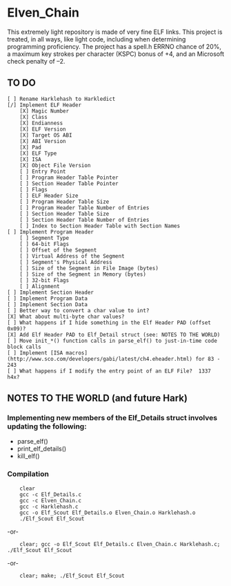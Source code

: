 # Elven_Chain
This extremely light repository is made of very fine ELF links. This project is treated, in all ways, like light code, including when determining programming proficiency. The project has a spell.h ERRNO chance of 20%, a maximum key strokes per character (KSPC) bonus of +4, and an Microsoft check penalty of –2.

## TO DO
    [ ] Rename Harklehash to Harkledict
    [/] Implement ELF Header
        [X] Magic Number
        [X] Class
        [X] Endianness
        [X] ELF Version
        [X] Target OS ABI
        [X] ABI Version
        [X] Pad
        [X] ELF Type
        [X] ISA
        [X] Object File Version
        [ ] Entry Point
        [ ] Program Header Table Pointer
        [ ] Section Header Table Pointer
        [ ] Flags
        [ ] ELF Header Size
        [ ] Program Header Table Size
        [ ] Program Header Table Number of Entries
        [ ] Section Header Table Size
        [ ] Section Header Table Number of Entries
        [ ] Index to Section Header Table with Section Names
    [ ] Implement Program Header
        [ ] Segment Type
        [ ] 64-bit Flags
        [ ] Offset of the Segment
        [ ] Virtual Address of the Segment
        [ ] Segment's Physical Address
        [ ] Size of the Segment in File Image (bytes)
        [ ] Size of the Segment in Memory (bytes)
        [ ] 32-bit Flags
        [ ] Alignment
    [ ] Implement Section Header
    [ ] Implement Program Data
    [ ] Implement Section Data
    [ ] Better way to convert a char value to int?
    [X] What about multi-byte char values?
    [ ] What happens if I hide something in the Elf Header PAD (offset 0x09)?
    [X] Add Elf Header PAD to Elf_Detail struct (see: NOTES TO THE WORLD)
    [ ] Move init_*() function calls in parse_elf() to just-in-time code block calls
    [ ] Implement [ISA macros](http://www.sco.com/developers/gabi/latest/ch4.eheader.html) for 83 - 243
    [ ] What happens if I modify the entry point of an ELF File?  1337 h4x?

## NOTES TO THE WORLD (and future Hark)
### Implementing new members of the Elf_Details struct involves updating the following:
* parse_elf()
* print_elf_details()
* kill_elf()
### Compilation
```
    clear
    gcc -c Elf_Details.c
    gcc -c Elven_Chain.c
    gcc -c Harklehash.c
    gcc -o Elf_Scout Elf_Details.o Elven_Chain.o Harklehash.o
    ./Elf_Scout Elf_Scout

```
-or-
```
    clear; gcc -o Elf_Scout Elf_Details.c Elven_Chain.c Harklehash.c; ./Elf_Scout Elf_Scout

```
-or-
```
    clear; make; ./Elf_Scout Elf_Scout

```
